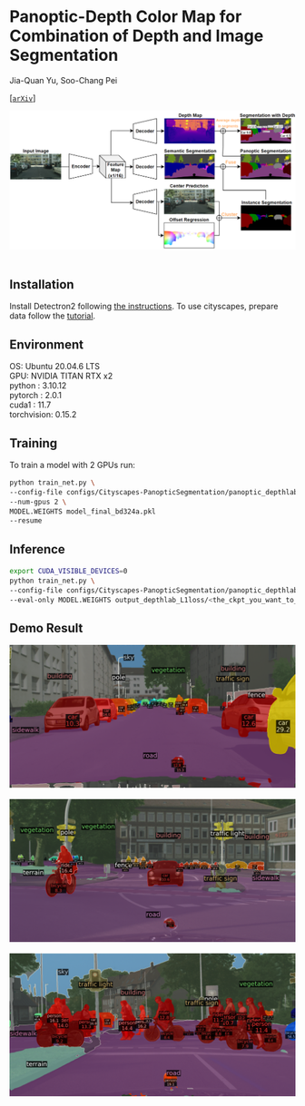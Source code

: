 # Panoptic-Depth Color Map for Combination of Depth and Image Segmentation

Jia-Quan Yu, Soo-Chang Pei

[[`arXiv`](https://arxiv.org/abs/2308.12937)]

<div align="center">
  <img src="picture/architecture.png"/>
</div><br/>

## Installation
Install Detectron2 following [the instructions](https://detectron2.readthedocs.io/tutorials/install.html).
To use cityscapes, prepare data follow the [tutorial](https://detectron2.readthedocs.io/tutorials/builtin_datasets.html#expected-dataset-structure-for-cityscapes).

## Environment
OS: Ubuntu 20.04.6 LTS \
GPU: NVIDIA TITAN RTX x2 \
python     : 3.10.12 \
pytorch    : 2.0.1 \
cuda1      : 11.7 \
torchvision: 0.15.2 

## Training

To train a model with 2 GPUs run:
```bash
python train_net.py \
--config-file configs/Cityscapes-PanopticSegmentation/panoptic_depthlab.yaml \
--num-gpus 2 \
MODEL.WEIGHTS model_final_bd324a.pkl
--resume
```
## Inference
```bash
export CUDA_VISIBLE_DEVICES=0
python train_net.py \
--config-file configs/Cityscapes-PanopticSegmentation/panoptic_depthlab.yaml \
--eval-only MODEL.WEIGHTS output_depthlab_L1loss/<the_ckpt_you_want_to_use>.pth
```

## Demo Result

<div align="center">
  <img src="picture/frankfurt_000000_000576_leftImg8bit_depthlab.png"/>
</div><br/>

<div align="center">
  <img src="picture/munster_000156_000019_leftImg8bit_depthlab.png"/>
</div><br/>

<div align="center">
  <img src="picture/munster_000167_000019_leftImg8bit_depthlab.png"/>
</div><br/>
